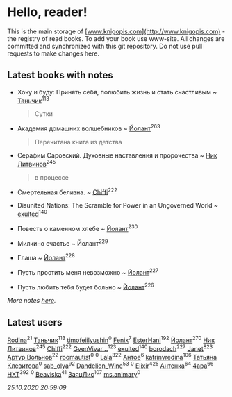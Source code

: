# Hello, reader!
This is the main storage of [www.knigopis.com](http://www.knigopis.com) - the registry of read books.
To add your book use www-site. All changes are committed and synchronized with this git repository.
Do not use pull requests to make changes here.


## Latest books with notes
* Хочу и буду: Принять себя, полюбить жизнь и стать счастливым ~ [Таньчик](users/209/2096581563762610-facebook)<sup>113</sup>
    > Сутки

* Академия домашних волшебников ~ [Йолант](users/104/104690883692185089260-google)<sup>263</sup>
    > Перечитана книга из детства

* Серафим Саровский. Духовные наставления и пророчества ~ [Ник Литвинов](users/241/241974816-vkontakte)<sup>245</sup>
    > в процессе

* Смертельная белизна. ~ [Chiffi](users/105/105831994080785626680-google)<sup>222</sup>

* Disunited Nations: The Scramble for Power in an Ungoverned World ~ [exulted](users/100/100599204551896265722-google)<sup>140</sup>

* Повесть о каменном хлебе ~ [Йолант](users/104/104690883692185089260-google)<sup>230</sup>

* Милкино счастье ~ [Йолант](users/104/104690883692185089260-google)<sup>229</sup>

* Глаша ~ [Йолант](users/104/104690883692185089260-google)<sup>228</sup>

* Пусть простить меня невозможно ~ [Йолант](users/104/104690883692185089260-google)<sup>227</sup>

* Пусть любить тебя будет больно ~ [Йолант](users/104/104690883692185089260-google)<sup>226</sup>


_More notes [here](latest_books_with_notes.md)._


## Latest users
[Rodina](users/116/116257964632073652332-google)<sup>21</sup> 
[Таньчик](users/209/2096581563762610-facebook)<sup>113</sup> 
[timofeiilyushin](users/350/350168034-vkontakte)<sup>0</sup> 
[Fenix](users/111/111367585493471720963-google)<sup>7</sup> 
[EsterHani](users/305/30558181-vkontakte)<sup>192</sup> 
[Йолант](users/104/104690883692185089260-google)<sup>270</sup> 
[Ник Литвинов](users/241/241974816-vkontakte)<sup>245</sup> 
[Chiffi](users/105/105831994080785626680-google)<sup>222</sup> 
[GvenVivar ..](users/158/158266434925901-facebook)<sup>123</sup> 
[exulted](users/100/100599204551896265722-google)<sup>140</sup> 
[borodach](users/157/15706320-vkontakte)<sup>227</sup> 
[Janet](users/108/108113656204404967440-google)<sup>823</sup> 
[Артур Вольнов](users/225/225880893-vkontakte)<sup>22</sup> 
[roomautist](users/231/231667059-vkontakte)<sup>0</sup> 
[](users/251/251583481-vkontakte)<sup>0</sup> 
[Lala](users/761/76187635-vkontakte)<sup>322</sup> 
[Антое](users/577/57776720-vkontakte)<sup>6</sup> 
[katrinvredina](users/233/2336755-vkontakte)<sup>106</sup> 
[Татьяна Клевитова](users/103/103833277292487584186-googleplus)<sup>0</sup> 
[sab_olya](users/139/139338401-vkontakte)<sup>92</sup> 
[Dandelion_Wine](users/586/58602788-vkontakte)<sup>53</sup> 
[](users/947/9478325038588396490-mailru)<sup>0</sup> 
[Elixir](users/115/115826717712507836033-google)<sup>425</sup> 
[Антенка](users/118/118158645037334943900-google)<sup>64</sup> 
[4apa](users/117/117392596378069249667-google)<sup>66</sup> 
[HXT](users/100/100002563462782-facebook)<sup>392</sup> 
[](users/101/101012265752942145432-google)<sup>0</sup> 
[Beaviska](users/102/10202544960024508-facebook)<sup>41</sup> 
[ЗаяцЛис](users/112/112388384595246311466-google)<sup>107</sup> 
[ms.animary](users/217/217125362-vkontakte)<sup>0</sup> 


_25.10.2020 20:59:09_
